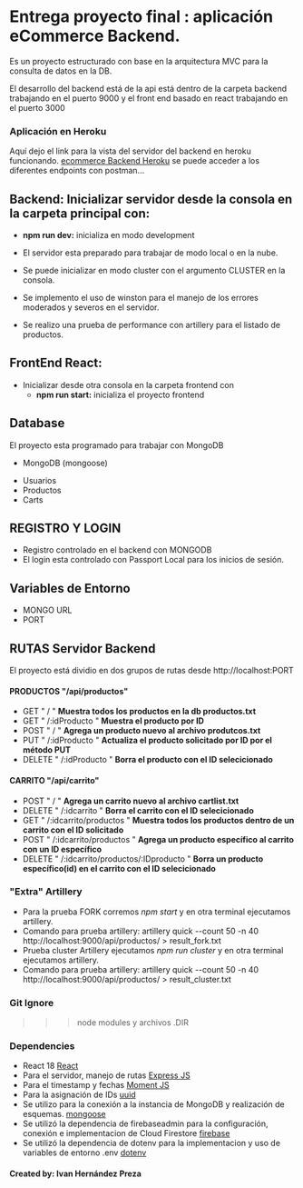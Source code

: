 # Entrega proyecto final : aplicación eCommerce Backend.

Es un proyecto estructurado con base en la arquitectura MVC para la consulta de datos en la DB.

El desarrollo del backend está de la api está dentro de la carpeta backend trabajando en el puerto 9000 y el front end basado en react trabajando en el puerto 3000

### Aplicación en Heroku

Aquí dejo el link para la vista del servidor del backend en heroku funcionando.
[ecommerce Backend Heroku](https://ecommerce-ihp.herokuapp.com/api/productos "Ver más")
se puede acceder a los diferentes endpoints con postman...

## Backend: Inicializar servidor desde la consola en la carpeta principal con:

-  **npm run dev:** inicializa en modo development

-  El servidor esta preparado para trabajar de modo local o en la nube.
-  Se puede inicializar en modo cluster con el argumento CLUSTER en la consola.
-  Se implemento el uso de winston para el manejo de los errores moderados y severos en el servidor.
-  Se realizo una prueba de performance con artillery para el listado de productos.

## FrontEnd React:

-  Inicializar desde otra consola en la carpeta frontend con
   -  **npm run start:** inicializa el proyecto frontend

## Database

El proyecto esta programado para trabajar con MongoDB

-  MongoDB (mongoose)

*  Usuarios
*  Productos
*  Carts

## REGISTRO Y LOGIN

-  Registro controlado en el backend con MONGODB
-  El login esta controlado con Passport Local para los inicios de sesión.

## Variables de Entorno

-  MONGO URL
-  PORT

## RUTAS Servidor Backend

El proyecto está dividio en dos grupos de rutas desde http://localhost:PORT

#### PRODUCTOS "/api/productos"

-  GET " / " **Muestra todos los productos en la db productos.txt**
-  GET " /:idProducto " **Muestra el producto por ID**
-  POST " / " **Agrega un producto nuevo al archivo produtcos.txt**
-  PUT " /:idProducto " **Actualiza el producto solicitado por ID por el método PUT**
-  DELETE " /:idProducto " **Borra el producto con el ID selecicionado**

#### CARRITO "/api/carrito"

-  POST " / " **Agrega un carrito nuevo al archivo cartlist.txt**
-  DELETE " /:idcarrito " **Borra el carrito con el ID selecicionado**
-  GET " /:idcarrito/productos " **Muestra todos los productos dentro de un carrito con el ID solicitado**
-  POST " /:idcarrito/productos " **Agrega un producto específico al carrito con un ID específico**
-  DELETE " /:idcarrito/productos/:IDproducto " **Borra un producto específico(id) en el carrito con el ID selecicionado**

### "Extra" Artillery

-  Para la prueba FORK corremos _npm start_ y en otra terminal ejecutamos artillery.
-  Comando para prueba artillery:
   artillery quick --count 50 -n 40 http://localhost:9000/api/productos/ > result_fork.txt
-  Prueba cluster Artillery ejecutamos _npm run cluster_ y en otra terminal ejecutamos artillery.
-  Comando para prueba artillery:
   artillery quick --count 50 -n 40 http://localhost:9000/api/productos/ > result_cluster.txt

### Git Ignore

> > > node modules y archivos .DIR

### Dependencies

-  React 18 [React](https://expressjs.com/es/ "Ver más")
-  Para el servidor, manejo de rutas [Express JS](https://expressjs.com/es/ "Ver más")
-  Para el timestamp y fechas [Moment JS](https://momentjs.com/ "Ver más")
-  Para la asignación de IDs [uuid](https://www.npmjs.com/package/uuid "Ver más")
-  Se utilizo para la conexión a la instancia de MongoDB y realización de esquemas. [mongoose](https://mongoosejs.com/ "Ver más")
-  Se utilizó la dependencia de firebaseadmin para la configuración, conexión e implementacion de Cloud Firestore [firebase](https://www.npmjs.com/package/firebase-admin "Ver más")
-  Se utilizó la dependencia de dotenv para la implementacion y uso de variables de entorno .env [dotenv](https://www.npmjs.com/package/dotenv "Ver más")

#### Created by: **Ivan Hernández Preza**
